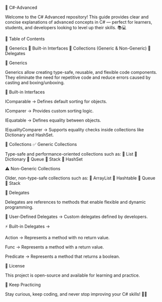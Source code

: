 🧠 C#-Advanced

Welcome to the C# Advanced repository!
This guide provides clear and concise explanations of advanced concepts in C# — perfect for learners, students, and developers looking to level up their skills. 📚💻

📌 Table of Contents

🔹 Generics
🔹 Built-in Interfaces
🔹 Collections (Generic & Non-Generic)
🔹 Delegates

🔹 Generics

Generics allow creating type-safe, reusable, and flexible code components. They eliminate the need for repetitive code and reduce errors caused by casting and boxing/unboxing.

🔹 Built-in Interfaces

IComparable → Defines default sorting for objects.

IComparer → Provides custom sorting logic.

IEquatable → Defines equality between objects.

IEqualityComparer → Supports equality checks inside collections like Dictionary and HashSet.

🔹 Collections
✅ Generic Collections

Type-safe and performance-oriented collections such as:
📌 List
📌 Dictionary
📌 Queue
📌 Stack
📌 HashSet

⚠️ Non-Generic Collections

Older, non-type-safe collections such as:
📌 ArrayList
📌 Hashtable
📌 Queue
📌 Stack

🔹 Delegates

Delegates are references to methods that enable flexible and dynamic programming.

📝 User-Defined Delegates → Custom delegates defined by developers.

⚡ Built-in Delegates →

Action → Represents a method with no return value.

Func → Represents a method with a return value.

Predicate → Represents a method that returns a boolean.

📄 License

This project is open-source and available for learning and practice.

🎯 Keep Practicing

Stay curious, keep coding, and never stop improving your C# skills! 🚀✨
